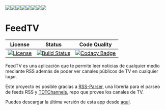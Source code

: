 [![](https://sourcerer.io/fame/juanro49/juanro49/DAM/images/0)](https://sourcerer.io/fame/juanro49/juanro49/DAM/links/0)[![](https://sourcerer.io/fame/juanro49/juanro49/DAM/images/1)](https://sourcerer.io/fame/juanro49/juanro49/DAM/links/1)[![](https://sourcerer.io/fame/juanro49/juanro49/DAM/images/2)](https://sourcerer.io/fame/juanro49/juanro49/DAM/links/2)[![](https://sourcerer.io/fame/juanro49/juanro49/DAM/images/3)](https://sourcerer.io/fame/juanro49/juanro49/DAM/links/3)[![](https://sourcerer.io/fame/juanro49/juanro49/DAM/images/4)](https://sourcerer.io/fame/juanro49/juanro49/DAM/links/4)[![](https://sourcerer.io/fame/juanro49/juanro49/DAM/images/5)](https://sourcerer.io/fame/juanro49/juanro49/DAM/links/5)[![](https://sourcerer.io/fame/juanro49/juanro49/DAM/images/6)](https://sourcerer.io/fame/juanro49/juanro49/DAM/links/6)[![](https://sourcerer.io/fame/juanro49/juanro49/DAM/images/7)](https://sourcerer.io/fame/juanro49/juanro49/DAM/links/7)

# FeedTV
| License | Status | Code Quality |
|------------|------------|-----------------|
| [![License](https://img.shields.io/badge/License-Apache%202.0-blue.svg)](https://opensource.org/licenses/Apache-2.0) | [![Build Status](https://travis-ci.org/juanro49/FeedTV.svg?branch=master)](https://travis-ci.org/juanro49/FeedTV) | [![Codacy Badge](https://api.codacy.com/project/badge/Grade/37fe446752b94703a745172c36a049bc)](https://www.codacy.com/app/juanro49/FeedTV?utm_source=github.com&amp;utm_medium=referral&amp;utm_content=juanro49/FeedTV&amp;utm_campaign=Badge_Grade) |


FeedTV es una aplicación que te permite leer noticias de cualquier medio mediante RSS además de poder ver canales públicos de TV en cualquier lugar.

Este proyecto es posible gracias a [RSS-Parser](https://github.com/prof18/RSS-Parser), una librería para el parseo de feeds RSS y [TDTChannels](https://github.com/LaQuay/TDTChannels), repo que provee los canales de TV.

Puedes descargar la última versión de esta app desde [aquí](https://www.4shared.com/mobile/UlAIPNuida/FeedTV.html).
